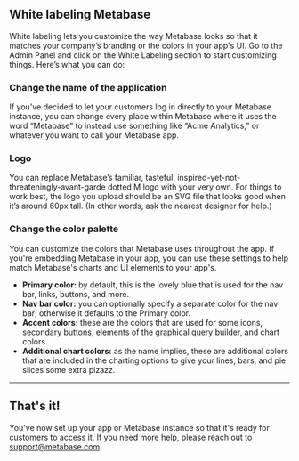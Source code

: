 ## White labeling Metabase

White labeling lets you customize the way Metabase looks so that it matches your company’s branding or the colors in your app's UI. Go to the Admin Panel and click on the White Labeling section to start customizing things. Here’s what you can do:

### Change the name of the application
If you've decided to let your customers log in directly to your Metabase instance, you can change every place within Metabase where it uses the word “Metabase” to instead use something like “Acme Analytics,” or whatever you want to call your Metabase app.

### Logo
You can replace Metabase’s familiar, tasteful, inspired-yet-not-threateningly-avant-garde dotted M logo with your very own. For things to work best, the logo you upload should be an SVG file that looks good when it’s around 60px tall. (In other words, ask the nearest designer for help.)

### Change the color palette
You can customize the colors that Metabase uses throughout the app. If you're embedding Metabase in your app, you can use these settings to help match Metabase's charts and UI elements to your app's.

* **Primary color:** by default, this is the lovely blue that is used for the nav bar, links, buttons, and more.
* **Nav bar color:** you can optionally specify a separate color for the nav bar; otherwise it defaults to the Primary color.
* **Accent colors:** these are the colors that are used for some icons, secondary buttons, elements of the graphical query builder, and chart colors.
* **Additional chart colors:** as the name implies, these are additional colors that are included in the charting options to give your lines, bars, and pie slices some extra pizazz.

---

## That's it!
You've now set up your app or Metabase instance so that it's ready for customers to access it. If you need more help, please reach out to [support@metabase.com](mailto:support@metabase.com).
